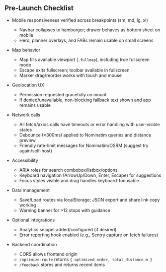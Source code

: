 ## Pre-Launch Checklist

- Mobile responsiveness verified across breakpoints (sm, md, lg, xl)
  - Navbar collapses to hamburger; drawer behaves as bottom sheet on mobile
  - Hero, planner overlays, and FABs remain usable on small screens

- Map behavior
  - Map fills available viewport (`.fullmap`), including true fullscreen mode
  - Escape exits fullscreen; toolbar available in fullscreen
  - Marker drag/reorder works with touch and mouse

- Geolocation UX
  - Permission requested gracefully on mount
  - If denied/unavailable, non-blocking fallback text shown and app remains usable

- Network calls
  - All fetch/axios calls have timeouts or error handling with user-visible states
  - Debounce (≥300ms) applied to Nominatim queries and distance preview
  - Friendly rate-limit messages for Nominatim/OSRM (suggest try again/self-host)

- Accessibility
  - ARIA roles for search combobox/listbox/options
  - Keyboard navigation (ArrowUp/Down, Enter, Escape) for suggestions
  - Focus styles visible and drag handles keyboard-focusable

- Data management
  - Save/Load routes via localStorage; JSON export and share link copy working
  - Warning banner for >12 stops with guidance

- Optional integrations
  - Analytics snippet added/configured (if desired)
  - Error reporting hook enabled (e.g., Sentry capture on fetch failures)

- Backend coordination
  - CORS allows frontend origin
  - `/optimize-route` returns `{ optimized_order, total_distance_m }`
  - `/feedback` stores and returns recent items


